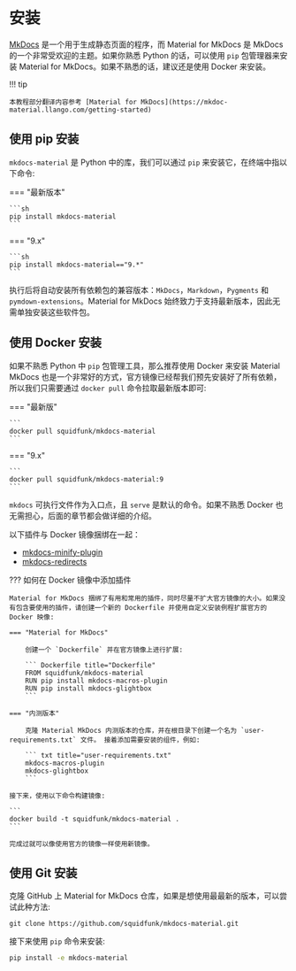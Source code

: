 # 安装

[MkDocs](https://www.mkdocs.org) 是一个用于生成静态页面的程序，而 Material for MkDocs 是 MkDocs 的一个非常受欢迎的主题。如果你熟悉 Python 的话，可以使用 `pip` 包管理器来安装 Material for MkDocs。如果不熟悉的话，建议还是使用 Docker 来安装。

!!! tip

    本教程部分翻译内容参考 [Material for MkDocs](https://mkdoc-material.llango.com/getting-started) 

## 使用 pip 安装

`mkdocs-material` 是 Python 中的库，我们可以通过 `pip` 来安装它，在终端中指以下命令:

=== "最新版本"

    ```sh
    pip install mkdocs-material
    ```

=== "9.x"

    ```sh
    pip install mkdocs-material=="9.*"
    ```

执行后将自动安装所有依赖包的兼容版本：`MkDocs`，`Markdown`，`Pygments` 和 `pymdown-extensions`。Material for MkDocs 始终致力于支持最新版本，因此无需单独安装这些软件包。

## 使用 Docker 安装

如果不熟悉 Python 中 `pip` 包管理工具，那么推荐使用 Docker 来安装 Material MkDocs 也是一个非常好的方式，官方镜像已经帮我们预先安装好了所有依赖，所以我们只需要通过 `docker pull` 命令拉取最新版本即可:

=== "最新版"

    ```
    docker pull squidfunk/mkdocs-material
    ```

=== "9.x"

    ```
    docker pull squidfunk/mkdocs-material:9
    ```

`mkdocs` 可执行文件作为入口点，且 `serve` 是默认的命令。如果不熟悉 Docker 也无需担心，后面的章节都会做详细的介绍。

以下插件与 Docker 镜像捆绑在一起：

- [mkdocs-minify-plugin](https://github.com/byrnereese/mkdocs-minify-plugin)
- [mkdocs-redirects](https://github.com/datarobot/mkdocs-redirects)

??? 如何在 Docker 镜像中添加插件

    Material for MkDocs 捆绑了有用和常用的插件，同时尽量不扩大官方镜像的大小。如果没有包含要使用的插件，请创建一个新的 Dockerfile 并使用自定义安装例程扩展官方的Docker 映像:

    === "Material for MkDocs"

        创建一个 `Dockerfile` 并在官方镜像上进行扩展:

        ``` Dockerfile title="Dockerfile"
        FROM squidfunk/mkdocs-material
        RUN pip install mkdocs-macros-plugin
        RUN pip install mkdocs-glightbox
        ```

    === "内测版本"

        克隆 Material MkDocs 内测版本的仓库，并在根目录下创建一个名为 `user-requirements.txt` 文件。 接着添加需要安装的组件，例如:

        ``` txt title="user-requirements.txt"
        mkdocs-macros-plugin
        mkdocs-glightbox
        ```
    
    接下来，使用以下命令构建镜像:

    ```
    docker build -t squidfunk/mkdocs-material .
    ```

    完成过就可以像使用官方的镜像一样使用新镜像。

## 使用 Git 安装

克隆 GitHub 上 Material for MkDocs 仓库，如果是想使用最最新的版本，可以尝试此种方法:

```
git clone https://github.com/squidfunk/mkdocs-material.git
```

接下来使用 `pip` 命令来安装:

```sh
pip install -e mkdocs-material
```
